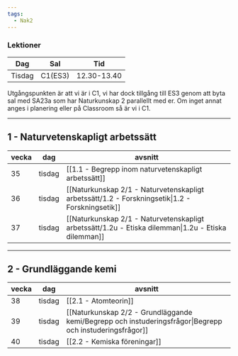 ```yaml
---
tags:
  - Nak2
---
```

### Lektioner

| Dag      | Sal     | Tid           |
| -------- | ------- | ------------- |
| Tisdag   | C1(ES3) | 12.30-13.40   |

Utgångspunkten är att vi är i C1, vi har dock tillgång till ES3 genom att byta sal med SA23a som har Naturkunskap 2 parallellt med er. Om inget annat anges i planering eller på Classroom så är vi i C1.

---

## 1 - Naturvetenskapligt arbetssätt

| vecka | dag    | avsnitt                                                                                             |
| ----- | ------ | --------------------------------------------------------------------------------------------------- |
| 35    | tisdag | [[1.1 - Begrepp inom naturvetenskapligt arbetssätt]]                                                |
| 36    | tisdag | [[Naturkunskap 2/1 - Naturvetenskapligt arbetssätt/1.2 - Forskningsetik\|1.2 - Forskningsetik]]     |
| 37    | tisdag | [[Naturkunskap 2/1 - Naturvetenskapligt arbetssätt/1.2u - Etiska dilemman\|1.2u - Etiska dilemman]] |

---
## 2 - Grundläggande kemi

| vecka | dag    | avsnitt                                                                                                  |
| ----- | ------ | -------------------------------------------------------------------------------------------------------- |
| 38    | tisdag | [[2.1 - Atomteorin]]                                                                                     |
| 39    | tisdag | [[Naturkunskap 2/2 - Grundläggande kemi/Begrepp och instuderingsfrågor\|Begrepp och instuderingsfrågor]] |
| 40    | tisdag | [[2.2 - Kemiska föreningar]]                                                                             |
